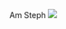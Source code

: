 Am Steph
![](https://github.com/Mooshieblob/Axis-Order-Group-Photo/blob/gh-pages/Group_Photo_Updated_x2.png)
